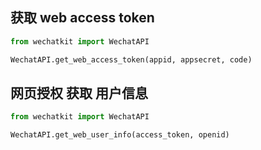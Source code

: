 ## 获取 web access token

```python
from wechatkit import WechatAPI

WechatAPI.get_web_access_token(appid, appsecret, code)
```

## 网页授权 获取 用户信息

```python
from wechatkit import WechatAPI

WechatAPI.get_web_user_info(access_token, openid)
```